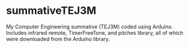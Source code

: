 # summativeTEJ3M
My Computer Engineering summative (TEJ3M) coded using Arduino.
Includes infrared remote, TimerFreeTone, and pitches library, all of which were downloaded from the Arduino library.
